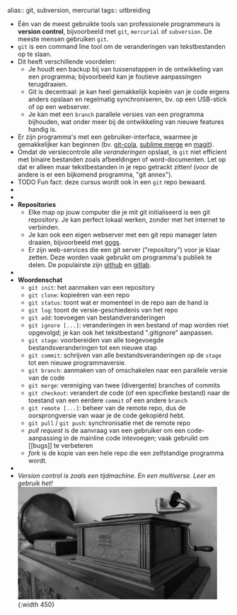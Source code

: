 alias:: git, subversion, mercurial
tags:: uitbreiding

- Één van de meest gebruikte tools van professionele programmeurs is **version control**, bijvoorbeeld met `git`, `mercurial` of `subversion`. De meeste mensen gebruiken `git`.
- `git` is een command line tool om de veranderingen van tekstbestanden op te slaan.
- Dit heeft verschillende voordelen:
    - Je houdt een backup bij van tussenstappen in de ontwikkeling van een programma; bijvoorbeeld kan je foutieve aanpassingen terugdraaien.
    - Git is decentraal: je kan heel gemakkelijk kopieën van je code ergens anders opslaan en regelmatig synchroniseren, bv. op een USB-stick of op een webserver.
    - Je kan met een `branch` parallele versies van een programma bijhouden, wat onder meer bij de ontwikkeling van nieuwe features handig is.
- Er zijn programma's met een gebruiker-interface, waarmee je gemakkelijker kan beginnen (bv. [git-cola](https://git-cola.github.io/), [sublime merge](https://www.sublimemerge.com/) en [magit](https://magit.vc)).
- Omdat de versiecontrole alle *veranderingen* opslaat, is `git` niet efficient met binaire bestanden zoals afbeeldingen of word-documenten. Let op dat er alleen maar tekstbestanden in je repo getrackt zitten! (voor de andere is er een bijkomend programma, "git annex").
- TODO Fun fact: deze cursus wordt ook in een `git` repo bewaard.
-
-
- **Repositories**
    - Elke map op jouw computer die je mit git initialiseerd is een git repository. Je kan perfect lokaal werken, zonder met het internet te verbinden.
    - Je kan ook een eigen webserver met een git repo manager laten draaien, bijvoorbeeld met [gogs](https://gogs.io/).
    - Er zijn web-services die een git server ("repository") voor je klaar zetten. Deze worden vaak gebruikt om programma's publiek te delen. De populairste zijn [github](https://github.com) en [gitlab](https://about.gitlab.com).
-
- **Woordenschat**
    - `git init`: het aanmaken van een repository
    - `git clone`: kopieëren van een repo
    - `git status`: toont wat er momenteel in de repo aan de hand is
    - `git log`: toont de versie-geschiedenis van het repo
    - `git add`: toevoegen van bestandveranderingen
    - `git ignore [...]`: veranderingen in een bestand of map worden niet opgevolgd; je kan ook het tekstbestand ".gitignore" aanpassen.
    - `git stage`: voorbereiden van alle toegevoegde bestandsveranderingen tot een nieuwe stap
    - `git commit`: schrijven van alle bestandsveranderingen op de `stage` tot een nieuwe programmaversie.
    - `git branch`: aanmaken van of omschakelen naar een parallele versie van de code
    - `git merge`: vereniging van twee (divergente) branches of commits
    - `git checkout`: verandert de code (of een specifieke bestand) naar de toestand van een eerdere `commit` of een andere `branch`
    - `git remote [...]`: beheer van de remote repo, dus de oorsprongversie van waar je de code gekopiërd hebt.
    - `git pull` / `git push`: synchronisatie met de remote repo
    - *pull request* is de aanvraag van een gebruiker om een code-aanpassing in de mainline code intevoegen; vaak gebruikt om [[bugs]] te verbeteren
    - *fork* is de kopie van een hele repo die een zelfstandige programma wordt.
-
- *Version control is zoals een tijdmachine. En een multiverse. Leer en gebruik het!*
  ![image.jpg](../assets/grammophone.jpg){:width 450}